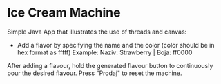 # Ice Cream Machine
Simple Java App that illustrates the use of threads and canvas:
- Add a flavor by specifying the name and the color (color should be in hex format as fffff)
Example:
Naziv: Strawberry | Boja: ff0000

After adding a flavour, hold the generated flavour button to continuously pour the desired flavour.
Press "Prodaj" to reset the machine.
